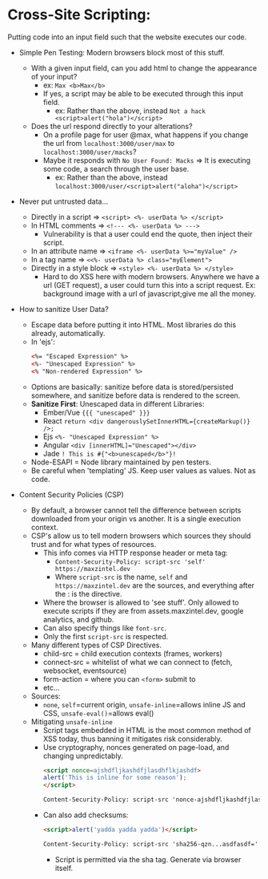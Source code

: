 # Cross-Site Scripting:
Putting code into an input field such that the website executes our code.

* Simple Pen Testing: Modern browsers block most of this stuff.
  * With a given input field, can you add html to change the appearance of your input?
    * ex: `Max <b>Max</b>`
    * If yes, a script may be able to be executed through this input field.
      * ex: Rather than the above, instead `Not a hack <script>alert("hola")</script>`
  * Does the url respond directly to your alterations?
    * On a profile page for user @max, what happens if you change the url from `localhost:3000/user/max` to `localhost:3000/user/macks`?
    * Maybe it responds with `No User Found: Macks` => It is executing some code, a search through the user base.
      * ex: Rather than the above, instead `localhost:3000/user/<script>alert("aloha")</script>`

* Never put untrusted data...
  * Directly in a script => `<script> <%- userData %> </script>`
  * In HTML comments => `<!--- <%- userData %> --->`
    * Vulnerability is that a user could end the quote, then inject their script.
  * In an attribute name => `<iframe <%- userData %>="myValue" />`
  * In a tag name => `<<%- userData %> class="myElement">`
  * Directly in a style block => `<style> <%- userData %> </style>`
    * Hard to do XSS here with modern browsers. Anywhere we have a url (GET request), a user could turn this into a script request. Ex: background image with a url of javascript;give me all the money.

* How to sanitize User Data?
  * Escape data before putting it into HTML. Most libraries do this already, automatically.
  * In 'ejs':
    ```html
    <%= "Escaped Expression" %>
    <%- "Unescaped Expression" %>
    <% "Non-rendered Expression" %>
    ```
  * Options are basically: sanitize before data is stored/persisted somewhere, and sanitize before data is rendered to the screen.
  * **Sanitize First**: Unescaped data in different Libraries:
    * Ember/Vue `{{{ "unescaped" }}}`
    * React `return <div dangerouslySetInnerHTML={createMarkup()} />;`
    * Ejs `<%- "Unescaped Expression" %>`
    * Angular `<div [innerHTML]="Unescaped"></div>`
    * Jade `! This is #{"<b>unescaped</b>"}!`
  * Node-ESAPI = Node library maintained by pen testers.
  * Be careful when 'templating' JS. Keep user values as values. Not as code.

* Content Security Policies (CSP)
  * By default, a browser cannot tell the difference between scripts downloaded from your origin vs another. It is a single execution context.
  * CSP's allow us to tell modern browsers which sources they should trust and for what types of resources.
    * This info comes via HTTP response header or meta tag:
      * `Content-Security-Policy: script-src 'self' https://maxzintel.dev`
      * Where `script-src` is the name, `self` and `https://maxzintel.dev` are the sources, and everything after the : is the directive.
    * Where the browser is allowed to 'see stuff'. Only allowed to execute scripts if they are from assets.maxzintel.dev, google analytics, and github.
    * Can also specify things like `font-src`.
    * Only the first `script-src` is respected.
  * Many different types of CSP Directives.
    * child-src = child execution contexts (frames, workers)
    * connect-src = whitelist of what we can connect to (fetch, websocket, eventsource)
    * form-action = where you can `<form>` submit to
    * etc...
  * Sources:
    * `none`, `self`=current origin, `unsafe-inline`=allows inline JS and CSS, `unsafe-eval()`=allows eval()
  * Mitigating `unsafe-inline`
    * Script tags embedded in HTML is the most common method of XSS today, thus banning it mitigates risk considerably.
    * Use cryptography, nonces generated on page-load, and changing unpredictably.
      ```html
      <script nonce=ajshdfljkashdfjlasdhflkjashdf>
      alert('This is inline for some reason');
      </script>

      Content-Security-Policy: script-src 'nonce-ajshdfljkashdfjlasdhflkjashdf'
      ```
    * Can also add checksums:
      ```html
      <script>alert('yadda yadda yadda')</script>

      Content-Security-Policy: script-src 'sha256-qzn...asdfasdf='
      ```
      * Script is permitted via the sha tag. Generate via browser itself.

